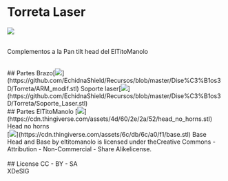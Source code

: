 # Torreta Laser
<img src="https://github.com/EchidnaShield/Recursos/blob/master/Dise%C3%B1os3D/Torreta/Torreta.png"/> </p>
<br>
Complementos a la Pan tilt head del ElTitoManolo


<br>
## Partes
Brazo[<img src="https://github.com/EchidnaShield/Recursos/blob/master/Dise%C3%B1os3D/Torreta/ARM_modif.png"/>](https://github.com/EchidnaShield/Recursos/blob/master/Dise%C3%B1os3D/Torreta/ARM_modif.stl)
Soporte laser[<img src="https://github.com/EchidnaShield/Recursos/blob/master/Dise%C3%B1os3D/Torreta/Soporte_Laser.png"/>](https://github.com/EchidnaShield/Recursos/blob/master/Dise%C3%B1os3D/Torreta/Soporte_Laser.stl)
<br>
## Partes ElTitoManolo
[<img src="https://cdn.thingiverse.com/renders/51/e7/60/07/ae/29391a27f9b05fa47fbc0e25358246d3_thumb_medium.jpg"/>](https://cdn.thingiverse.com/assets/4d/60/2e/2a/52/head_no_horns.stl) Head no horns
<br>
[<img src="https://cdn.thingiverse.com/renders/12/fe/68/56/58/57f312213586f4db5ce062b65d8a6737_thumb_medium.jpg"/>](https://cdn.thingiverse.com/assets/6c/db/6c/a0/f1/base.stl) Base
<br>
 Head and Base by eltitomanolo is licensed under theCreative Commons - Attribution - Non-Commercial - Share Alikelicense.
<br>
<br>
## License
CC - BY - SA <br>
XDeSIG
